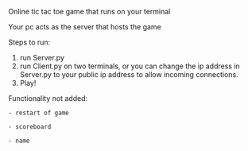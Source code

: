 Online tic tac toe game that runs on your terminal

Your pc acts as the server that hosts the game

Steps to run:

1. run Server.py
2. run Client.py on two terminals, or you can change the ip address in Server.py to your public ip address to allow incoming connections.
3. Play!

Functionality not added:

    - restart of game

    - scoreboard

    - name

